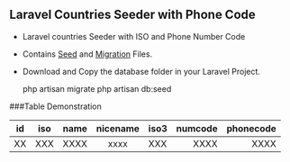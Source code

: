 ## Laravel Countries Seeder with Phone Code

- Laravel countries Seeder with ISO and Phone Number Code
- Contains [Seed](https://laravel.com/docs/7.x/seeding) and [Migration](https://laravel.com/docs/7.x/migrations) Files.
- Download and Copy the database folder in your Laravel Project.


    php artisan migrate
    php artisan db:seed

###Table Demonstration

| id  | iso  | name  |  nicename |  iso3 | numcode  |  phonecode |
| --- | ---  | ---   |  :------: |  ---  | ------:  |  --------: |
| XX  | XXX  | XXXX  |    xxxx   |  XXX  |   XXXX   |      XXXX  |
